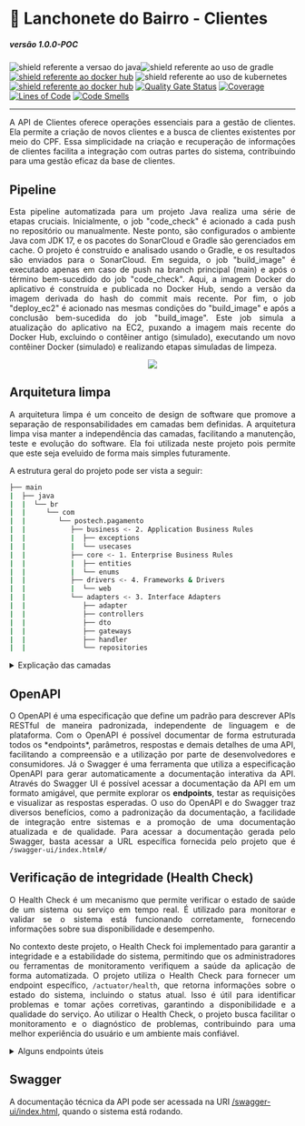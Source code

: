 # 🍔 Lanchonete do Bairro - Clientes

##### versão 1.0.0-POC

<img src="https://img.shields.io/badge/Java-17-important.svg?logo=java" alt="shield referente a versao do java"><img src="https://img.shields.io/badge/Build Tool-Gradle-green.svg?logo=gradle" alt="shield referente ao uso de gradle">[<img src="https://img.shields.io/badge/dockerhub-images-blue.svg?logo=docker" alt="shield referente ao docker hub">](https://hub.docker.com/repository/docker/danielmaria/postech-clientes/general) <img src="https://img.shields.io/badge/Orchestrated by-Kubernetes-green.svg?logo=kubernetes" alt="shield referente ao uso de kubernetes">
[<img src="https://img.shields.io/badge/dockerhub-images-blue.svg?logo=docker" alt="shield referente ao docker hub">](https://hub.docker.com/repository/docker/danielmaria/postech-clientes/general)
[![Quality Gate Status](https://sonarcloud.io/api/project_badges/measure?project=postech-lanchonete_postech-clientes&metric=alert_status)](https://sonarcloud.io/summary/new_code?id=postech-lanchonete_postech-clientes)
[![Coverage](https://sonarcloud.io/api/project_badges/measure?project=postech-lanchonete_postech-clientes&metric=coverage)](https://sonarcloud.io/summary/new_code?id=postech-lanchonete_postech-clientes)
[![Lines of Code](https://sonarcloud.io/api/project_badges/measure?project=postech-lanchonete_postech-clientes&metric=ncloc)](https://sonarcloud.io/summary/new_code?id=postech-lanchonete_postech-clientes)
[![Code Smells](https://sonarcloud.io/api/project_badges/measure?project=postech-lanchonete_postech-clientes&metric=code_smells)](https://sonarcloud.io/summary/new_code?id=postech-lanchonete_postech-clientes)

____
<p align="justify">
    A API de Clientes oferece operações essenciais para a gestão de clientes. Ela permite a criação de novos clientes e a busca de clientes existentes por meio do CPF. Essa simplicidade na criação e recuperação de informações de clientes facilita a integração com outras partes do sistema, contribuindo para uma gestão eficaz da base de clientes.
</p>

## Pipeline
<p align="justify">
    Esta pipeline automatizada para um projeto Java realiza uma série de etapas cruciais. Inicialmente, o job "code_check" é acionado a cada push no repositório ou manualmente. Neste ponto, são configurados o ambiente Java com JDK 17, e os pacotes do SonarCloud e Gradle são gerenciados em cache. O projeto é construído e analisado usando o Gradle, e os resultados são enviados para o SonarCloud. Em seguida, o job "build_image" é executado apenas em caso de push na branch principal (main) e após o término bem-sucedido do job "code_check". Aqui, a imagem Docker do aplicativo é construída e publicada no Docker Hub, sendo a versão da imagem derivada do hash do commit mais recente. Por fim, o job "deploy_ec2" é acionado nas mesmas condições do "build_image" e após a conclusão bem-sucedida do job "build_image". Este job simula a atualização do aplicativo na EC2, puxando a imagem mais recente do Docker Hub, excluindo o contêiner antigo (simulado), executando um novo contêiner Docker (simulado) e realizando etapas simuladas de limpeza.
</p>

<p align="center">
  <img src="https://github.com/postech-lanchonete/lanchonete-backend/assets/20681811/15ad5f82-7b39-43d9-8f4b-b0778f9daeb2" />
</p>


## Arquitetura limpa
<p align="justify">
  A arquitetura limpa é um conceito de design de software que promove a separação de responsabilidades em camadas bem definidas. A arquitetura limpa visa manter a independência das camadas, facilitando a manutenção, teste e evolução do software. Ela foi utilizada neste projeto pois permite que este seja eveluido de forma mais simples futuramente.
</p>
A estrutura geral do projeto pode ser vista a seguir:

```sh
├── main
|  ├── java
|  |  └── br
|  |     └── com
|  |        └── postech.pagamento
|  |           ├── business <- 2. Application Business Rules
|  |           |  ├── exceptions
|  |           |  └── usecases
|  |           ├── core <- 1. Enterprise Business Rules
|  |           |  ├── entities
|  |           |  └── enums
|  |           ├── drivers <- 4. Frameworks & Drivers
|  |           |  └── web
|  |           └── adapters <- 3. Interface Adapters
|  |              ├── adapter
|  |              ├── controllers
|  |              ├── dto
|  |              ├── gateways
|  |              ├── handler
|  |              └── repositories
```
<details>
  <summary>Explicação das camadas</summary>
As camadas do projeto foram divididas seguindo a logica proposta pela arquitetura limpa, sendo 4 as prinipais assinaladas na árvore de estrutura acima.

1. **Core:** Esta camada contém regras de negócios de alto nível e princípios que são específicos para a organização ou domínio de negócios.
2. **Business**: Aqui, você encontra as regras de negócios da aplicação, que são específicas para a aplicação em si, independentemente do domínio de negócios. É onde a lógica de negócios central é implementada.
3. **Adapters**: Esta camada lida com a interação entre a aplicação e o mundo exterior. Inclui adaptadores para interfaces de usuário, bancos de dados, serviços externos e qualquer outra coisa que não seja parte da aplicação em si.
4. **Drivers**: É onde você integra frameworks, bibliotecas e drivers externos necessários para executar a aplicação. Isso inclui o banco de dados, frameworks web, ferramentas de comunicação e assim por diante. É a fronteira entre a aplicação e o ambiente externo.

</details>

## OpenAPI

<p align="justify">
  O OpenAPI é uma especificação que define um padrão para descrever APIs RESTful de maneira padronizada, independente de linguagem e de plataforma. Com o OpenAPI é possível documentar de forma estruturada todos os *endpoints*, parâmetros, respostas e demais detalhes de uma API, facilitando a compreensão e a utilização por parte de desenvolvedores e consumidores. Já o Swagger é uma ferramenta que utiliza a especificação OpenAPI para gerar automaticamente a documentação interativa da API. Através do Swagger UI é possível acessar a documentação da API em um formato amigável, que permite explorar os <b>endpoints</b>, testar as requisições e visualizar as respostas esperadas. O uso do OpenAPI e do Swagger traz diversos benefícios, como a padronização da documentação, a facilidade de integração entre sistemas e a promoção de uma documentação atualizada e de qualidade. Para acessar a documentação gerada pelo Swagger, basta acessar a URL específica fornecida pelo projeto que é <code>/swagger-ui/index.html#/</code>
</p>

## Verificação de integridade (Health Check)

<p align="justify">
  O Health Check é um mecanismo que permite verificar o estado de saúde de um sistema ou serviço em tempo real. É utilizado para monitorar e validar se o sistema está funcionando corretamente, fornecendo informações sobre sua disponibilidade e desempenho.
</p>
<p align="justify">
  No contexto deste projeto, o Health Check foi implementado para garantir a integridade e a estabilidade do sistema, permitindo que os administradores ou ferramentas de monitoramento verifiquem a saúde da aplicação de forma automatizada. O projeto utiliza o Health Check para fornecer um endpoint específico, <code>/actuator/health</code>, que retorna informações sobre o estado do sistema, incluindo o status atual. Isso é útil para identificar problemas e tomar ações corretivas, garantindo a disponibilidade e a qualidade do serviço. Ao utilizar o Health Check, o projeto busca facilitar o monitoramento e o diagnóstico de problemas, contribuindo para uma melhor experiência do usuário e um ambiente mais confiável.
</p>

<details>
  <summary>Alguns endpoints úteis</summary>

```sh
/actuator/health: Informações de saúde da aplicação, incluindo o status do banco de dados.
```

```sh
/actuator/info: Informações gerais sobre a aplicação, incluindo informações sobre o banco de dados.
```

```sh
/actuator/metrics: Métricas da aplicação, como tempo de execução de consultas no banco de dados.
```

</details>


## Swagger

A documentação técnica da API pode ser acessada na URI [/swagger-ui/index.html](http://localhost:31001/swagger-ui/index.html), quando o sistema está rodando.

